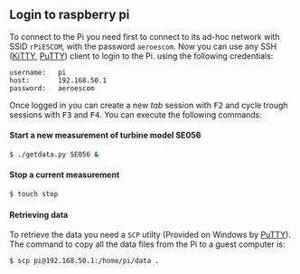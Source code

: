 ## Login to raspberry pi
To connect to the Pi you need first to connect to its ad-hoc network with SSID `rPiESCOM`, with the password `aeroescom`. Now you can use any SSH ([KiTTY](http://kitty.9bis.net/), [PuTTY](https://www.putty.org/)) client to login to the Pi. using the following credentials:
```
username:	pi
host: 		192.168.50.1
password: 	aeroescom 
```
Once logged in you can create a new *tab* session with <kbd>F2</kbd> and cycle trough sessions with <kbd>F3</kbd> and <kbd>F4</kbd>. 
You can execute the following commands:
#### Start a new measurement of turbine model SE056
```bash
$ ./getdata.py SE056 &
```
#### Stop a current measurement
```bash
$ touch stop
```
#### Retrieving data
To retrieve the data you need a `SCP` utilty (Provided on Windows by [PuTTY](https://www.putty.org/)).
The command to copy all the data files from the Pi to a guest computer is:
```bash
$ scp pi@192.168.50.1:/home/pi/data .
```



